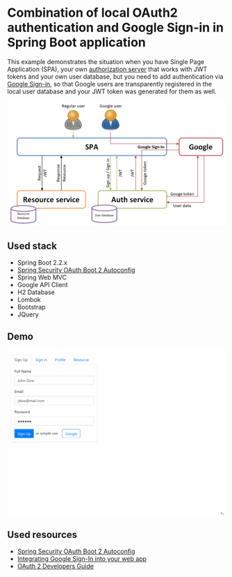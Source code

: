 # Combination of local OAuth2 authentication and Google Sign-in in Spring Boot application

This example demonstrates the situation when you have Single Page Application (SPA), your own 
[authorization server][1] that works with JWT tokens and your own user database, but you need to add 
authentication via [Google Sign-in][2], so that Google users are transparently registered in the local user database 
and your JWT token was generated for them as well.

![Diagram](diagram.png)


## Used stack

- Spring Boot 2.2.x
- [Spring Security OAuth Boot 2 Autoconfig][3]
- Spring Web MVC
- Google API Client
- H2 Database
- Lombok
- Bootstrap
- JQuery

## Demo

![Demo](demo.gif)

## Used resources

- [Spring Security OAuth Boot 2 Autoconfig][4]
- [Integrating Google Sign-In into your web app][5]
- [OAuth 2 Developers Guide][6]

[1]: https://docs.spring.io/spring-security-oauth2-boot/docs/current/reference/htmlsingle/#boot-features-security-oauth2-authorization-server
[2]: https://developers.google.com/identity/sign-in/web
[3]: https://github.com/spring-projects/spring-security-oauth2-boot
[4]: https://docs.spring.io/spring-security-oauth2-boot/docs/current/reference/htmlsingle
[5]: https://developers.google.com/identity/sign-in/web/sign-in
[6]: https://projects.spring.io/spring-security-oauth/docs/oauth2.html
